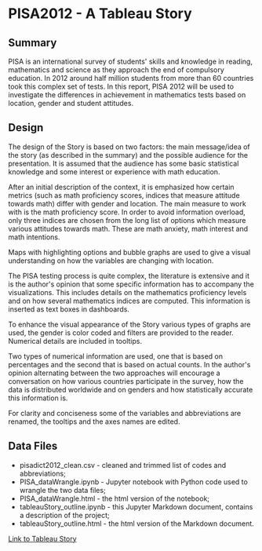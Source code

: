 # PISA2012 - A Tableau Story

## Summary

PISA is an international survey of students' skills and knowledge in reading, mathematics and science as they approach the end of compulsory education. In 2012 around half million students from more than 60 countries took this complex set of tests. In this report, PISA 2012 will be used to investigate the differences in achievement in mathematics tests based on location, gender and student attitudes.

## Design

The design of the Story is based on two factors: the main message/idea of the story (as described in the summary) and the possible audience for the presentation. It is assumed that the audience has some basic statistical knowledge and some interest or experience with math education.

After an initial description of the context, it is emphasized how certain metrics (such as math proficiency scores, indices that measure attitude towards math) differ with gender and location. The main measure to work with is the math proficiency score. In order to avoid information overload, only three indices are chosen from the long list of options which measure various attitudes towards math. These are math anxiety, math interest and math intentions.

Maps with highlighting options and bubble graphs are used to give a visual understanding on how the variables are changing with location.

The PISA testing process is quite complex, the literature is extensive and it is the author's opinion that some specific information has to accompany the visualizations. This includes details on the mathematics proficiency levels and on how several mathematics indices are computed. This information is inserted as text boxes in dashboards.

To enhance the visual appearance of the Story various types of graphs are used, the gender is color coded and filters are provided to the reader. Numerical details are included in tooltips.

Two types of numerical information are used, one that is based on percentages and the second that is based on actual counts. In the author's opinion alternating between the two approaches will encourage a conversation on how various countries participate in the survey, how the data is distributed worldwide and on genders and how statistically accurate this information is.

For clarity and conciseness some of the variables and abbreviations are renamed, the tooltips and the axes names are edited.

## Data Files

* pisadict2012_clean.csv - cleaned and trimmed list of codes and abbreviations;
* PISA_dataWrangle.ipynb - Jupyter notebook with Python code used to wrangle the two data files;
* PISA_dataWrangle.html - the html version of the notebook;
* tableauStory_outline.ipynb - this Jupyter Markdown document, contains a description of the project;
* tableauStory_outline.html - the html version of the Markdown document.

[Link to Tableau Story](https://public.tableau.com/shared/JXW9F5PRY?:display_count=yes)
